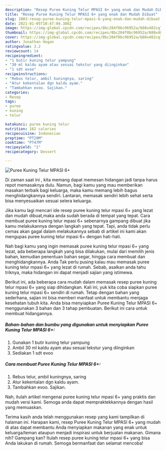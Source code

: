 ```yaml
---
description: "Resep Puree Kuning Telur MPASI 6+ yang enak dan Mudah Dibuat"
title: "Resep Puree Kuning Telur MPASI 6+ yang enak dan Mudah Dibuat"
slug: 1003-resep-puree-kuning-telur-mpasi-6-yang-enak-dan-mudah-dibuat
date: 2021-01-05T10:47:04.386Z
image: https://img-global.cpcdn.com/recipes/0bc204f0bc96952a/680x482cq70/puree-kuning-telur-mpasi-6-foto-resep-utama.jpg
thumbnail: https://img-global.cpcdn.com/recipes/0bc204f0bc96952a/680x482cq70/puree-kuning-telur-mpasi-6-foto-resep-utama.jpg
cover: https://img-global.cpcdn.com/recipes/0bc204f0bc96952a/680x482cq70/puree-kuning-telur-mpasi-6-foto-resep-utama.jpg
author: Jonathan Hogan
ratingvalue: 3.2
reviewcount: 14
recipeingredient:
- "1 butir kuning telur yampung"
- "30 ml kaldu ayam atau sesuai tekstur yang diinginkan"
- "1 sdt evoo"
recipeinstructions:
- "Rebus telur, ambil kuningnya, saring"
- "Atur kekentalan dgn kaldu ayam."
- "Tambahkan evoo. Sajikan."
categories:
- Resep
tags:
- puree
- kuning
- telur

katakunci: puree kuning telur 
nutrition: 162 calories
recipecuisine: Indonesian
preptime: "PT29M"
cooktime: "PT47M"
recipeyield: "1"
recipecategory: Dessert

---
```



![Puree Kuning Telur MPASI 6+](https://img-global.cpcdn.com/recipes/0bc204f0bc96952a/680x482cq70/puree-kuning-telur-mpasi-6-foto-resep-utama.jpg)

Di zaman  saat ini , kita memang dapat memesan hidangan jadi tanpa harus repot memasaknya dulu. Namun, bagi kamu yang mau memberikan masakan terbaik bagi keluarga, maka kamu memang lebih bagus menghidangkannya sendiri. Lantaran, memasak sendiri lebih sehat serta bisa menyesuaikan sesuai selera keluarga.

Jika kamu lagi mencari ide resep puree kuning telur mpasi 6+ yang lezat dan mudah dibuat,maka anda sudah berada di tempat yang tepat. Cara membuat puree kuning telur mpasi 6+  sebenarnya gampang dibuat jika kamu melakukannya dengan langkah yang tepat. Tapi, anda tidak perlu cemas akan gagal dalam melakukannya 
sebab di artikel ini kami akan mengupas puree kuning telur mpasi 6+ dengan hati-hati.  



Nah bagi kamu yang ingin memasak puree kuning telur mpasi 6+ yang lezat, ada beberapa langkah yang bisa dilakukan, mulai dari memilih jenis bahan, kemudian penentuan bahan segar, hingga cara membuat dan menghidangkannya. Anda Tak perlu pusing kalau mau memasak puree kuning telur mpasi 6+ yang lezat di rumah. Sebab, asalkan anda  tahu triknya, maka hidangan ini dapat menjadi sajian yang istimewa.

Berikut ini, ada beberapa cara mudah dalam memasak resep puree kuning telur mpasi 6+ yang siap dihidangkan. Kali ini, yuk kita coba siapkan puree kuning telur mpasi 6+ sendiri di rumah. Tetap dengan bahan yang sederhana, sajian ini bisa memberi manfaat untuk membantu menjaga kesehatan tubuh kita. Anda bisa menyiapkan Puree Kuning Telur MPASI 6+ menggunakan 3 bahan dan 3 tahap pembuatan. Berikut ini cara untuk membuat hidangannya.

<!--inarticleads1-->

##### Bahan-bahan dan bumbu yang digunakan untuk menyiapkan Puree Kuning Telur MPASI 6+:

1. Gunakan 1 butir kuning telur yampung
1. Ambil 30 ml kaldu ayam atau sesuai tekstur yang diinginkan
1. Sediakan 1 sdt evoo




<!--inarticleads2-->

##### Cara membuat Puree Kuning Telur MPASI 6+:

1. Rebus telur, ambil kuningnya, saring
1. Atur kekentalan dgn kaldu ayam.
1. Tambahkan evoo. Sajikan.




Nah, itulah artikel mengenai  puree kuning telur mpasi 6+  yang praktis dan mudah versi kami. Semoga anda dapat mempraktekkannya dengan hasil yang memuaskan. 

Terima kasih anda telah menggunakan resep yang kami tampilkan di halaman ini. Harapan kami, resep  Puree Kuning Telur MPASI 6+ yang mudah di atas dapat membantu Anda menyiapkan makanan yang enak untuk keluarga/teman ataupun menjadi inspirasi untuk berjualan makanan. Gimana nih? Gampang kan? Itulah resep puree kuning telur mpasi 6+ yang bisa Anda lakukan di rumah. Semoga bermanfaat dan selamat mencoba!

